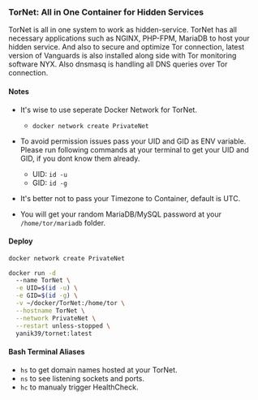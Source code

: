 ### TorNet: All in One Container for Hidden Services

TorNet is all in one system to work as hidden-service. TorNet has all necessary applications such as NGINX, PHP-FPM, MariaDB to host your hidden service. 
And also to secure and optimize Tor connection, latest version of Vanguards is also installed along side with Tor monitoring software NYX. Also dnsmasq is handling all DNS queries over Tor connection.

#### Notes
  * It's wise to use seperate Docker Network for TorNet.
 
      * `docker network create PrivateNet`

  * To avoid permission issues pass your UID and GID as ENV variable. Please run following commands at your terminal to get your UID and GID, if you dont know them already.
 
      * UID: `id -u`
      * GID: `id -g`

  * It's better not to pass your Timezone to Container, default is UTC.
  * You will get your random MariaDB/MySQL password at your `/home/tor/mariadb` folder.

#### Deploy

  ```bash
  docker network create PrivateNet
  
  docker run -d 
    --name TorNet \
    -e UID=$(id -u) \
    -e GID=$(id -g) \
    -v ~/docker/TorNet:/home/tor \
    --hostname TorNet \
    --network PrivateNet \
    --restart unless-stopped \  
    yanik39/tornet:latest
  ```

#### Bash Terminal Aliases
  * `hs` to get domain names hosted at your TorNet.
  * `ns` to see listening sockets and ports.
  * `hc` to manualy trigger HealthCheck.

